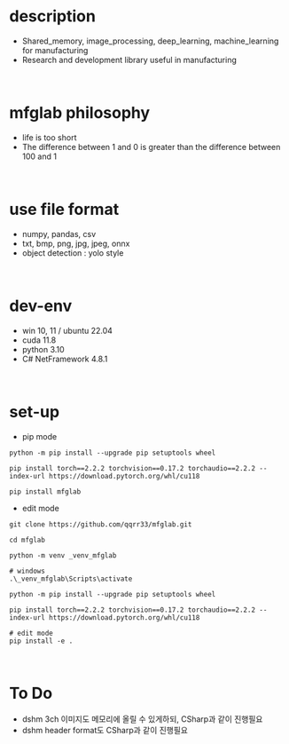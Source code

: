 # description
- Shared_memory, image_processing, deep_learning, machine_learning for manufacturing
- Research and development library useful in manufacturing

</br>

# mfglab philosophy
- life is too short
- The difference between 1 and 0 is greater than the difference between 100 and 1

</br>

# use file format
- numpy, pandas, csv
- txt, bmp, png, jpg, jpeg, onnx
- object detection : yolo style

</br>

# dev-env
- win 10, 11 / ubuntu 22.04
- cuda 11.8
- python 3.10
- C# NetFramework 4.8.1

</br>

# set-up
- pip mode
``` shell
python -m pip install --upgrade pip setuptools wheel

pip install torch==2.2.2 torchvision==0.17.2 torchaudio==2.2.2 --index-url https://download.pytorch.org/whl/cu118

pip install mfglab
```

- edit mode
``` shell
git clone https://github.com/qqrr33/mfglab.git

cd mfglab

python -m venv _venv_mfglab

# windows
.\_venv_mfglab\Scripts\activate

python -m pip install --upgrade pip setuptools wheel

pip install torch==2.2.2 torchvision==0.17.2 torchaudio==2.2.2 --index-url https://download.pytorch.org/whl/cu118

# edit mode
pip install -e .
```

</br>

# To Do
- dshm 3ch 이미지도 메모리에 올릴 수 있게하되, CSharp과 같이 진행필요
- dshm header format도 CSharp과 같이 진행필요


